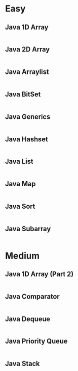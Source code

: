 # Easy

## Java 1D Array

```java

```

## Java 2D Array

```java

```

## Java Arraylist

```java

```

## Java BitSet

```java

```

## Java Generics

```java

```

## Java Hashset

```java

```

## Java List

```java

```

## Java Map

```java

```

## Java Sort

```java

```

## Java Subarray

```java

```

# Medium

## Java 1D Array (Part 2)

```java

```

## Java Comparator

```java

```

## Java Dequeue

```java

```

## Java Priority Queue

```java

```

## Java Stack

```java

```